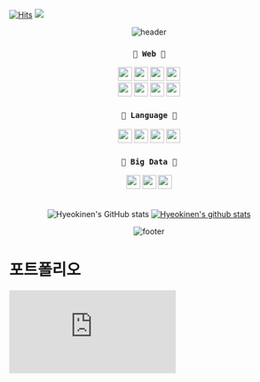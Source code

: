 









[![Hits](https://hits.seeyoufarm.com/api/count/incr/badge.svg?url=https%3A%2F%2Fgithub.com%2Fgmarobiana%2Fhit-counter&count_bg=%23FF9CB1&title_bg=%2341606C&icon=&icon_color=%23E7E7E7&title=hits&edge_flat=false)](https://github.com/hyeokinen)
![](https://img.shields.io/github/followers/hyeokinen?style=social)

<div align="center">



![header](https://capsule-render.vercel.app/api?type=waving&color=0:FA6588,100:5AACD7&height=200&section=header&text=Back-end%20Development%20Instructor&fontSize=40) 
  
### `💚 Web 💚`  

<img src="https://img.shields.io/badge/Java-89A426?style=for-the-badge&logo=java&logoColor=white" height="25" /> 
<img src="https://img.shields.io/badge/JavaScript-468010?style=for-the-badge&logo=javascript&logoColor=F7DF1E" height="25" /> 
<img src="https://img.shields.io/badge/HTML5-0A6A05?style=for-the-badge&logo=html5&logoColor=white" height="25" />
<img src="https://img.shields.io/badge/CSS-BB9F00?&style=for-the-badge&logo=css3&logoColor=white" height="25" />

  
<br>
<img src="https://img.shields.io/badge/Spring_Boot-F9FCF3?style=for-the-badge&logo=spring-boot" height="25" />
<img src="https://img.shields.io/badge/MySQL-7DA205?style=for-the-badge&logo=mysql&logoColor=white" height="25" />
<img src="https://img.shields.io/badge/Git-D6A801?style=for-the-badge&logo=git&logoColor=white" height="25" />
<img src="https://img.shields.io/badge/Amazon_AWS-F4A191?style=for-the-badge&logo=amazon-aws&logoColor=white" height="25" />
<br>
   
  
### `💙 Language 💙`  
<img src="https://img.shields.io/badge/Java-89A426?style=for-the-badge&logo=java&logoColor=white" height="25" /> 
<img src="https://img.shields.io/badge/Python-3776AB?style=for-the-badge&logo=python&logoColor=white" height="25" />
<img src="https://img.shields.io/badge/C-00599C?style=for-the-badge&logo=c&logoColor=white" height="25" />
<img src="https://img.shields.io/badge/C%2B%2B-00599C?style=for-the-badge&logo=c%2B%2B&logoColor=white" height="25" />
<br>
   
### `💜 Big Data 💜`   
    
<img src="https://img.shields.io/badge/Pandas-2C2D72?style=for-the-badge&logo=pandas&logoColor=white" height="25" />
<img src="https://img.shields.io/badge/scikit_learn-A97EBD?style=for-the-badge&logo=scikit-learn&logoColor=white" height="25" />
<img src="https://img.shields.io/badge/Numpy-777BB4?style=for-the-badge&logo=numpy&logoColor=white" height="25" />
<br>
 　

![Hyeokinen's GitHub stats](https://github-readme-stats.vercel.app/api?username=hyeokinen&show_icons=true&theme=dracula)
[![Hyeokinen's github stats](https://github-readme-stats.vercel.app/api/top-langs/?username=hyeokinen&show_icons=true&hide_border=true&title_color=004386&icon_color=004386&layout=compact&theme=dracula)](https://github.com/hyeokinen)   

<!--  [![Top Langs](https://github-readme-stats.vercel.app/api/top-langs/?username=hyeokinen&langs_count=10&layout=compact&theme=dark)](https://github.com/hyeokinen/hyeokinen)

 -->
  
  
  
![footer](https://capsule-render.vercel.app/api?type=waving&color=0:5AACD7,100:FA6588&height=150&section=footer)
</div>


# 포트폴리오


![포트폴리오.pdf](https://github.com/hyeokinen/hyeokinen/files/10208057/default.pdf)

